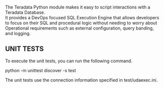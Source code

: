 The Teradata Python module makes it easy to script interactions with a Teradata Database.  
It provides a DevOps focused SQL Execution Engine that allows developers to focus on their 
SQL and procedural logic without needing to worry about Operational requirements such 
as external configuration, query banding, and logging.

UNIT TESTS
----------

To execute the unit tests, you can run the following command.  

python -m unittest discover -s test

The unit tests use the connection information specified in test/udaexec.ini.



